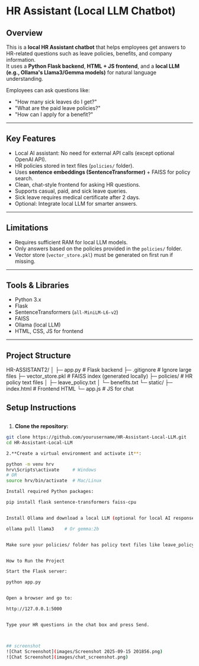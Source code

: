 # HR Assistant (Local LLM Chatbot)

## Overview
This is a **local HR Assistant chatbot** that helps employees get answers to HR-related questions such as leave policies, benefits, and company information.  
It uses a **Python Flask backend**, **HTML + JS frontend**, and a **local LLM (e.g., Ollama's Llama3/Gemma models)** for natural language understanding.  

Employees can ask questions like:
- "How many sick leaves do I get?"
- "What are the paid leave policies?"
- "How can I apply for a benefit?"

---

## Key Features
- Local AI assistant: No need for external API calls (except optional OpenAI API).  
- HR policies stored in text files (`policies/` folder).  
- Uses **sentence embeddings (SentenceTransformer)** + FAISS for policy search.  
- Clean, chat-style frontend for asking HR questions.  
- Supports casual, paid, and sick leave queries.
- Sick leave requires medical certificate after 2 days.  
- Optional: Integrate local LLM for smarter answers.

---

## Limitations
- Requires sufficient RAM for local LLM models.  
- Only answers based on the policies provided in the `policies/` folder.  
- Vector store (`vector_store.pkl`) must be generated on first run if missing.

---

## Tools & Libraries
- Python 3.x  
- Flask  
- SentenceTransformers (`all-MiniLM-L6-v2`)  
- FAISS  
- Ollama (local LLM)  
- HTML, CSS, JS for frontend  

---

## Project Structure

HR-ASSISTANT2/
│
├─ app.py # Flask backend
├─ .gitignore # Ignore large files
├─ vector_store.pkl # FAISS index (generated locally)
├─ policies/ # HR policy text files
│ ├─ leave_policy.txt
│ └─ benefits.txt
└─ static/
├─ index.html # Frontend HTML
└─ app.js # JS for chat

## Setup Instructions

## 
1. **Clone the repository:**
```bash
git clone https://github.com/yourusername/HR-Assistant-Local-LLM.git
cd HR-Assistant-Local-LLM

2.**Create a virtual environment and activate it**:

python -m venv hrv
hrv\Scripts\activate     # Windows
# OR
source hrv/bin/activate  # Mac/Linux

Install required Python packages:

pip install flask sentence-transformers faiss-cpu


Install Ollama and download a local LLM (optional for local AI responses):

ollama pull llama3    # Or gemma:2b


Make sure your policies/ folder has policy text files like leave_policy.txt and benefits.txt.


How to Run the Project

Start the Flask server:

python app.py


Open a browser and go to:

http://127.0.0.1:5000


Type your HR questions in the chat box and press Send.



## screenshot
![Chat Screenshot](images/Screenshot 2025-09-15 201856.png)
![Chat Screenshot](images/chat_screenshot.png)
